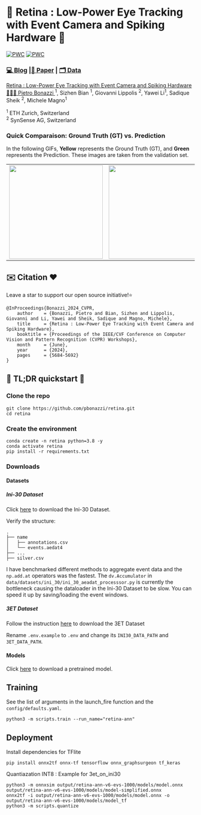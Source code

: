 #  👀 Retina : Low-Power Eye Tracking with Event Camera and Spiking Hardware  👀
[![PWC](https://img.shields.io/endpoint.svg?url=https://paperswithcode.com/badge/a-low-power-neuromorphic-approach-for/pupil-detection-on-ini-30)](https://paperswithcode.com/sota/pupil-detection-on-ini-30?p=a-low-power-neuromorphic-approach-for)
[![PWC](https://img.shields.io/endpoint.svg?url=https://paperswithcode.com/badge/a-low-power-neuromorphic-approach-for/pupil-tracking-on-ini-30)](https://paperswithcode.com/sota/pupil-tracking-on-ini-30?p=a-low-power-neuromorphic-approach-for) 

### [💻 Blog](https://pietrobonazzi.com/projects/retina) |[📜 Paper](https://ieeexplore.ieee.org/document/10678580) | [🗂️ Data](https://zenodo.org/records/11203260?token=eyJhbGciOiJIUzUxMiJ9.eyJpZCI6ImEzYmE4ZTI4LTU2NDQtNDhiNC05YjcxLTYyZjRiNzNhYzU2MCIsImRhdGEiOnt9LCJyYW5kb20iOiI0MmY3NDgwOTZiZDM4YWM2NDhmNTk4ZTc5MDMxYTg2NiJ9.oyQ8cMq0xVIoCC0JLpnLIUWnsSVVJS91dzZJkwqTmTgaETtkTJqL7qBCu6Nz9bBdR1IhUGViAOSpTc6Z02ja5Q)

[Retina : Low-Power Eye Tracking with Event Camera and Spiking Hardware](https://arxiv.org/abs/2312.00425)  
 [🧑🏻‍🚀 Pietro Bonazzi ](https://linkedin.com/in/pietrobonazzi)<sup>1</sup>,
 Sizhen Bian <sup>1</sup>,
 Giovanni Lippolis <sup>2</sup>,
 Yawei Li<sup>1</sup>,
 Sadique Sheik <sup>2</sup>,
 Michele Magno<sup>1</sup>  <br>

<sup>1</sup> ETH Zurich, Switzerland  <br> 
<sup>2</sup> SynSense AG, Switzerland


### Quick Comparaison: Ground Truth (GT) vs. Prediction

In the following GIFs, **Yellow** represents the Ground Truth (GT), and **Green** represents the Prediction. These images are taken from the validation set.

<table>
  <tr>
    <td><img src="docs/0_val_3_0.gif" width="250" height="250" /></td>
    <td><img src="docs/0_val_12_0.gif" width="250" height="250" /></td>
    <td><img src="docs/0_val_16_0.gif" width="250" height="250" /></td>
    <td><img src="docs/0_val_19_0.gif" width="250" height="250" /></td>
  </tr>
</table>


## ✉️ Citation ❤️

Leave a star to support our open source initiative!⭐️

```
@InProceedings{Bonazzi_2024_CVPR,
    author    = {Bonazzi, Pietro and Bian, Sizhen and Lippolis, Giovanni and Li, Yawei and Sheik, Sadique and Magno, Michele},
    title     = {Retina : Low-Power Eye Tracking with Event Camera and Spiking Hardware},
    booktitle = {Proceedings of the IEEE/CVF Conference on Computer Vision and Pattern Recognition (CVPR) Workshops},
    month     = {June},
    year      = {2024},
    pages     = {5684-5692}
}
```
## 🚀 TL;DR quickstart 🚀

### Clone the repo

```
git clone https://github.com/pbonazzi/retina.git
cd retina
```


### Create the environment

```
conda create -n retina python=3.8 -y
conda activate retina 
pip install -r requirements.txt 
```

### Downloads


#### Datasets

##### Ini-30 Dataset
Click  [here](https://zenodo.org/records/11203260?token=eyJhbGciOiJIUzUxMiJ9.eyJpZCI6ImEzYmE4ZTI4LTU2NDQtNDhiNC05YjcxLTYyZjRiNzNhYzU2MCIsImRhdGEiOnt9LCJyYW5kb20iOiI0MmY3NDgwOTZiZDM4YWM2NDhmNTk4ZTc5MDMxYTg2NiJ9.oyQ8cMq0xVIoCC0JLpnLIUWnsSVVJS91dzZJkwqTmTgaETtkTJqL7qBCu6Nz9bBdR1IhUGViAOSpTc6Z02ja5Q) to download the Ini-30 Dataset.

Verify the structure:

```
.
├── name
│   ├── annotations.csv
│   └── events.aedat4
├── ...
├── silver.csv
```

I have benchmarked different methods to aggregate event data and the `np.add.at` operators was the fastest. The `dv.Accumulator` in `data/datasets/ini_30/ini_30_aeadat_processsor.py` is currently the bottleneck causing the dataloader in the Ini-30 Dataset to be slow. You can speed it up by saving/loading the event windows.

##### 3ET Dataset

Follow the instruction [here](https://github.com/qinche106/cb-convlstm-eyetracking) to download the 3ET Dataset

Rename `.env.example` to `.env` and change its `INI30_DATA_PATH` and `3ET_DATA_PATH`.


#### Models

Click [here](https://zenodo.org/records/15143697) to download a pretrained model. 


## Training
See the list of arguments in the launch_fire function and the `config/defaults.yaml`.

```
python3 -m scripts.train --run_name="retina-ann" 
```


## Deployment 

Install dependencies for TFlite

```
pip install onnx2tf onnx-tf tensorflow onnx_graphsurgeon tf_keras
```

Quantiazation INT8 : Example for 3et_on_ini30

```
python3 -m onnxsim output/retina-ann-v6-evs-1000/models/model.onnx output/retina-ann-v6-evs-1000/models/model-simplified.onnx
onnx2tf -i output/retina-ann-v6-evs-1000/models/model.onnx -o output/retina-ann-v6-evs-1000/models/model_tf
python3 -m scripts.quantize
```

